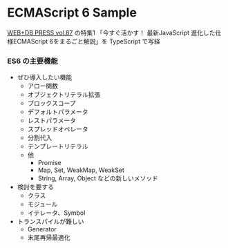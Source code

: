 ECMAScript 6 Sample
===================

[WEB+DB PRESS vol.87](http://gihyo.jp/magazine/wdpress/archive/2015/vol87) の特集1
「今すぐ活かす！ 最新JavaScript 進化した仕様ECMAScript 6をまるごと解説」を TypeScript で写経

### ES6 の主要機能

- ぜひ導入したい機能
  - アロー関数
  - オブジェクトリテラル拡張
  - ブロックスコープ
  - デフォルトパラメータ
  - レストパラメータ
  - スプレッドオペレータ
  - 分割代入
  - テンプレートリテラル
  - 他
    - Promise
    - Map, Set, WeakMap, WeakSet
    - String, Array, Object などの新しいメソッド
- 検討を要する
  - クラス
  - モジュール
  - イテレータ、Symbol
- トランスパイルが難しい
  - Generator
  - 末尾再帰最適化
